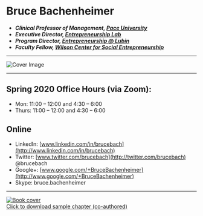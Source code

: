 # Bruce Bachenheimer
- **_Clinical Professor of Management, [Pace University](http://www.pace.edu)_**
- **_Executive Director, [Entrepreneurship Lab](http://www.elab.nyc)_**
- **_Program Director, [Entrepreneurship @ Lubin](http://www.pace.edu/lubin/departments-and-research-centers/entrepreneurship-lubin)_**
- **_Faculty Fellow, [Wilson Center for Social Entrepreneurship](http://www.pace.edu/wilsoncenter)_**

---

![Cover Image](images/index.jpg)

---

## Spring 2020 Office Hours (via Zoom):
- Mon: 11:00 – 12:00 and 4:30 – 6:00
- Thurs: 11:00 – 12:00 and 4:30 – 6:00

## Online
- LinkedIn: [www.linkedin.com/in/brucebach](http://www.linkedin.com/in/brucebach)
- Twitter:  [www.twitter.com/brucebach](http://twitter.com/brucebach) @brucebach
- Google+:  [www.google.com/+BruceBachenheimer](http://www.google.com/+BruceBachenheimer)
- Skype:    bruce.bachenheimer

---

[![Book cover](images/bookcover.jpg)  
Click to download sample chapter (co-authored)](files/Entrepreneurship-SampleChapter.pdf)
